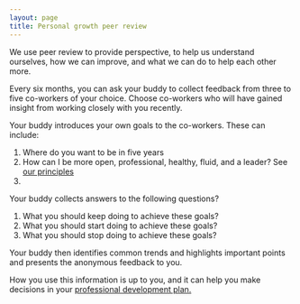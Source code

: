 ```yaml
---
layout: page
title: Personal growth peer review
---
```


We use peer review to provide perspective, to help us understand ourselves, how we can improve, and what we can do to help each other more.

Every six months, you can ask your buddy to collect feedback from three to five co-workers of your choice. Choose co-workers who will have gained insight from working closely with you recently.

Your buddy introduces your own goals to the co-workers. These can include:

1. Where do you want to be in five years
2. How can I be more open, professional, healthy, fluid, and a leader? See [our principles](/about-the-company/principles/)
3.

Your buddy collects answers to the following questions?

1. What you should keep doing to achieve these goals?
2. What you should start doing to achieve these goals?
3. What you should stop doing to achieve these goals?

Your buddy then identifies common trends and highlights important points and presents the anonymous feedback to you.

How you use this information is up to you, and it can help you make decisions in your [professional development plan.](/working-at-wunderkraut/career-development/professional-development-plan)

